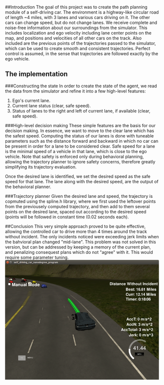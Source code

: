 ##Introduction
The goal of this project was to create the path planning module of a self-driving car. The environment is a highway-like circular road of length ~4 miles, with 3 lanes and various cars driving on it. The other cars can change speed, but do not change lanes. We receive complete and noise-free information about our surroundings from the simulator. This includes localization and ego velocity including lane center points on the map, and positions and velocities of all other cars on the track. Also included are the previous points of the trajectories passed to the simulator, which can be used to create smooth and consistent trajectories. Perfect control is assumed, in the sense that trajectories are followed exactly by the ego vehicle.

## The implementation
###Constructing the state
In order to create the state of the agent, we read the data from the simulator and refine it into a few high-level features:
1. Ego's current lane.
2. Current lane status (clear, safe speed).
3. Status of lanes to the right and left of current lane, if available (clear, safe speed).

###High-level decision making
These simple features are the basis for our decision making. In essence, we want to move to the clear lane which has the safest speed. Computing the status of our lanes is done with tuneable parameters such as the distance forward and backward in which no car can be present in order for a lane to be considered clear. Safe speed for a lane is the minimal speed of a vehicle in that lane, which is close to the ego vehicle. Note that safety is enforced only during behavioral planning, allowing the trajectory planner to ignore safety concerns, therefore greatly simplifying its trajectory evaluation.

Once the desired lane is identified, we set the desired speed as the safe speed for that lane. The lane along with the desired speed, are the output of the behavioral planner.

###Trajectory planner
Given the desired lane and speed, the trajectory is copmuted using the spline.h library, where we first used the leftover points from the previousely computed trajectory, and then add to them several points on the desired lane, spaced out according to the desired speed (points will be followed in constant time (0.02 seconds each).

##Conclusion
This very simple approach proved to be quite effective, allowing the controlled car to drive more than 4 times around the track without incident. The only incidents noticed were exceeding jerk limits when the bahvioral plan changed "mid-lane". This problem was not solved in this version, but can be addressed by keeping a memory of the current plan, and penalizing consequest plans which do not "agree" with it. This would require some parameter tuning.
![ ](screenshot.png  "Screenshot from simulator")